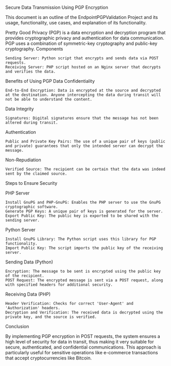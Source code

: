 Secure Data Transmission Using PGP Encryption

This document is an outline of the EndpointPGPValidation Project and its usage, functionality, use cases, and explanation of its functionality. 

Pretty Good Privacy (PGP) is a data encryption and decryption program that provides cryptographic privacy and authentication for data communication. PGP uses a combination of symmetric-key cryptography and public-key cryptography.
Components

    Sending Server: Python script that encrypts and sends data via POST requests.
    Receiving Server: PHP script hosted on an Nginx server that decrypts and verifies the data.

Benefits of Using PGP
Data Confidentiality

    End-to-End Encryption: Data is encrypted at the source and decrypted at the destination. Anyone intercepting the data during transit will not be able to understand the content.

Data Integrity

    Signatures: Digital signatures ensure that the message has not been altered during transit.

Authentication

    Public and Private Key Pairs: The use of a unique pair of keys (public and private) guarantees that only the intended server can decrypt the message.

Non-Repudiation

    Verified Source: The recipient can be certain that the data was indeed sent by the claimed source.

Steps to Ensure Security

PHP Server

    Install GnuPG and PHP-GnuPG: Enables the PHP server to use the GnuPG cryptographic software.
    Generate PGP Keys: A unique pair of keys is generated for the server.
    Export Public Key: The public key is exported to be shared with the sending server.

Python Server

    Install GnuPG Library: The Python script uses this library for PGP functionality.
    Import Public Key: The script imports the public key of the receiving server.

Sending Data (Python)

    Encryption: The message to be sent is encrypted using the public key of the recipient.
    POST Request: The encrypted message is sent via a POST request, along with specified headers for additional security.

Receiving Data (PHP)

    Header Verification: Checks for correct 'User-Agent' and 'Authorization' headers.
    Decryption and Verification: The received data is decrypted using the private key, and the source is verified.

Conclusion

By implementing PGP encryption in POST requests, the system ensures a high level of security for data in transit, thus making it very suitable for secure, authenticated, and confidential communications. This approach is particularly useful for sensitive operations like e-commerce transactions that accept cryptocurrencies like Bitcoin.
